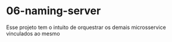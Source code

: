 # 06-naming-server
Esse projeto tem o intuito de orquestrar os demais microsservice vinculados ao mesmo
